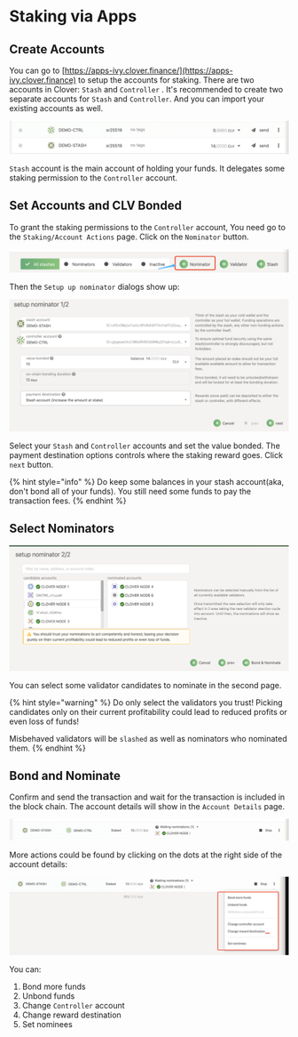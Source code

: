 # Staking via Apps

## Create Accounts

You can go to [https://apps-ivy.clover.finance/](https://apps-ivy.clover.finance) to setup the accounts for staking. There are two accounts in Clover: `Stash` and `Controller` . It's recommended to create two separate accounts for `Stash` and `Controller`. And you can import your existing accounts as well.

![Stash And Controller accounts.](<../../.gitbook/assets/image (89).png>)

`Stash` account is the main account of holding your funds. It delegates some staking permission to the `Controller` account.

## Set Accounts and CLV Bonded

To grant the staking permissions to the `Controller` account, You need go to the `Staking/Account Actions` page. Click on the `Nominator` button.

![](<../../.gitbook/assets/image (90).png>)

Then the `Setup up nominator` dialogs show up:

![Setup nominator dialog 1](<../../.gitbook/assets/image (94).png>)

Select your `Stash` and `Controller` accounts and set the value bonded. The payment destination options controls where the staking reward goes. Click `next` button.

{% hint style="info" %}
Do keep some balances in your stash account(aka, don't bond all of your funds). You still need some funds to pay the transaction fees.
{% endhint %}

## Select Nominators

![Setup nominator dialog 2](<../../.gitbook/assets/image (93).png>)

You can select some validator candidates to nominate in the second page.&#x20;

{% hint style="warning" %}
Do only select the validators you trust! Picking candidates only on their current profitability could lead to reduced profits or even loss of funds!

Misbehaved validators will be `slashed` as well as nominators who nominated them.
{% endhint %}

## Bond and Nominate

Confirm and send the transaction and wait for the transaction is included in the block chain. The account details will show in the `Account Details` page.

![Nomination details](<../../.gitbook/assets/image (95).png>)

More actions could be found by clicking on the dots at the right side of the account details:

![Account actions](<../../.gitbook/assets/image (91).png>)

You can:

1. Bond more funds
2. Unbond funds
3. Change `Controller` account
4. Change reward destination
5. Set nominees

